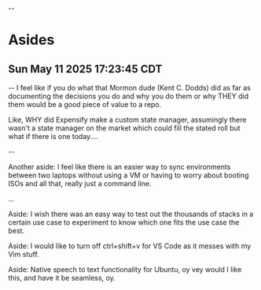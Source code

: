--

# Asides
## Sun May 11 2025 17:23:45 CDT

--
I feel like if you do what that Mormon dude (Kent C. Dodds) did as far as documenting the decisions you do and why you do them or why THEY did them would be a good piece of value to a repo.

Like, WHY did Expensify make a custom state manager, assumingly there wasn't a state manager on the market which could fill the stated roll but what if there is one today....

--

Another aside: I feel like there is an easier way to sync environments between two laptops without using a VM or having to worry about booting ISOs and all that, really just a command line.

... 

Aside: I wish there was an easy way to test out the thousands of stacks in a certain use case to experiment to know which one fits the use case the best.


Aside: I would like to turn off ctrl+shift+v for VS Code as it messes with my Vim stuff. 

Aside: Native speech to text functionality for Ubuntu, oy vey would I like this, and have it be seamless, oy.




